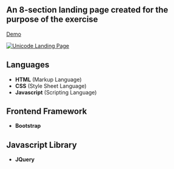 An 8-section landing page created for the purpose of the exercise
---
[Demo](https://laravelspa.github.io/Unicode-Landing-Page/index.html)

[![Unicode Landing Page](https://laravelspa.github.io/blog/img/portfolio/unicode-landing-page/full-page.jpeg "Unicode Landing Page")](https://laravelspa.github.io/Unicode-Landing-Page/index.html)

## Languages
- **HTML** (Markup Language)
- **CSS** (Style Sheet Language)
- **Javascript** (Scripting Language)

## Frontend Framework
- **Bootstrap**

## Javascript Library
- **JQuery**